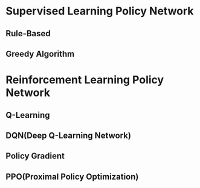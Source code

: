 # Supervised Learning Policy Network
## Rule-Based

## Greedy Algorithm

# Reinforcement Learning Policy Network
## Q-Learning

## DQN(Deep Q-Learning Network)

## Policy Gradient

## PPO(Proximal Policy Optimization)